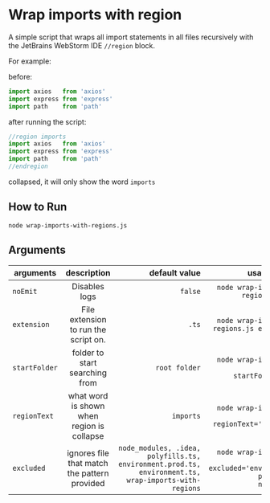 # Wrap imports with region

A simple script that wraps all import statements in all files recursively with the JetBrains WebStorm IDE `//region`
block.

For example:

before:

```ts
import axios   from 'axios'
import express from 'express'
import path    from 'path'
```

after running the script:

```ts
//region imports
import axios   from 'axios'
import express from 'express'
import path    from 'path'
//endregion
```

collapsed, it will only show the word `imports`

## How to Run

`node wrap-imports-with-regions.js`

## Arguments

| arguments     | description                                  | default value                                                                                                        | usage examples                                                                            |
| ------------- |:--------------------------------------------:| --------------------------------------------------------------------------------------------------------------------:|------------------------------------------------------------------------------------------:|
| `noEmit`      | Disables logs                                |`false`                                                                                                               |`node wrap-imports-with-regions.js noEmit` <img width=300/>                                |
| `extension`   | File extension to run the script on.         |`.ts`                                                                                                                 |`node wrap-imports-with-regions.js extension=.js`                                          |
| `startFolder` | folder to start searching from               |`root folder`                                                                                                         |`node wrap-imports-with-regions.js startFolder=sub-dir`                                    |
| `regionText`  | what word is shown when region is collapse   |`imports`                                                                                                             |`node wrap-imports-with-regions.js regionText='CUSTOM TEXT'`                               |
| `excluded`    | ignores file that match the pattern provided |`node_modules, .idea, polyfills.ts, environment.prod.ts, environment.ts, wrap-imports-with-regions`       |`node wrap-imports-with-regions.js excluded='environment.ts, polyfills.ts, node_modules'`  |
